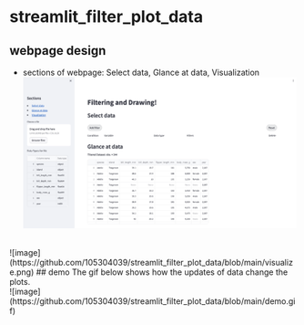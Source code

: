 # streamlit_filter_plot_data

## webpage design



* sections of webpage: Select data, Glance at data, Visualization
![image](https://github.com/105304039/streamlit_filter_plot_data/blob/main/filer%20and%20display.png)<br>
<br>
![image](https://github.com/105304039/streamlit_filter_plot_data/blob/main/visualize.png)
## demo
The gif below shows how the updates of data change the plots.<br>
![image](https://github.com/105304039/streamlit_filter_plot_data/blob/main/demo.gif)
